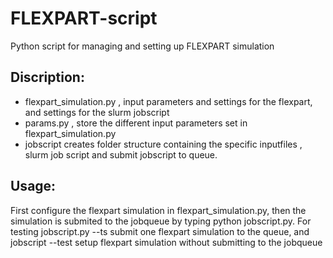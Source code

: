 # FLEXPART-script
Python script for managing and setting up FLEXPART simulation

## Discription:
- flexpart_simulation.py , input parameters and settings for the flexpart, and settings for the 
slurm jobscript
- params.py , store the different input parameters set in flexpart_simulation.py
- jobscript creates folder structure containing the specific inputfiles ,
slurm job script and submit jobscript to queue.

## Usage:
First configure the flexpart simulation in flexpart_simulation.py, then the simulation is submited to the
jobqueue by typing python jobscript.py. For testing jobscript.py --ts submit one 
flexpart simulation to the queue, and jobscript --test setup flexpart simulation without submitting to 
the jobqueue
